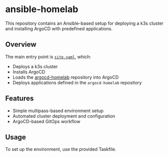 # ansible-homelab

This repository contains an Ansible-based setup for deploying a k3s cluster and installing ArgoCD with predefined applications.

## Overview

The main entry point is [`site.yaml`](./playbooks/site.yaml), which:

- Deploys a k3s cluster
- Installs ArgoCD
- Loads the [argocd-homelab](https://github.com/dakoel/argocd-homelab) repository into ArgoCD
- Deploys applications defined in the `argocd-homelab` repository

## Features

- Simple multipass-based environment setup
- Automated cluster deployment and configuration
- ArgoCD-based GitOps workflow

## Usage

To set up the environment, use the provided Taskfile.
